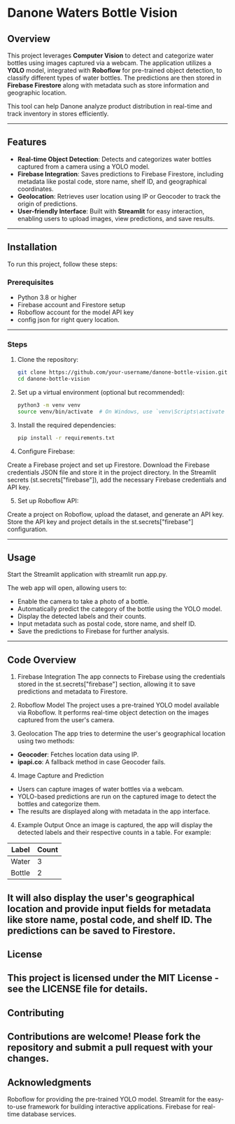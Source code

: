 # Danone Waters Bottle Vision

## Overview

This project leverages **Computer Vision** to detect and categorize water bottles using images captured via a webcam. The application utilizes a **YOLO** model, integrated with **Roboflow** for pre-trained object detection, to classify different types of water bottles. The predictions are then stored in **Firebase Firestore** along with metadata such as store information and geographic location.

This tool can help Danone analyze product distribution in real-time and track inventory in stores efficiently.

---

## Features

- **Real-time Object Detection**: Detects and categorizes water bottles captured from a camera using a YOLO model.
- **Firebase Integration**: Saves predictions to Firebase Firestore, including metadata like postal code, store name, shelf ID, and geographical coordinates.
- **Geolocation**: Retrieves user location using IP or Geocoder to track the origin of predictions.
- **User-friendly Interface**: Built with **Streamlit** for easy interaction, enabling users to upload images, view predictions, and save results.

---

## Installation

To run this project, follow these steps:

### Prerequisites

- Python 3.8 or higher
- Firebase account and Firestore setup
- Roboflow account for the model API key
- config json for right query location.

---
### Steps

1. Clone the repository:

   ```bash
   git clone https://github.com/your-username/danone-bottle-vision.git
   cd danone-bottle-vision


2. Set up a virtual environment (optional but recommended):

   ```bash
   python3 -m venv venv
   source venv/bin/activate  # On Windows, use `venv\Scripts\activate

3. Install the required dependencies:

   ```bash
   pip install -r requirements.txt

4. Configure Firebase:

Create a Firebase project and set up Firestore.
Download the Firebase credentials JSON file and store it in the project directory.
In the Streamlit secrets (st.secrets["firebase"]), add the necessary Firebase credentials and API key.

5. Set up Roboflow API:

Create a project on Roboflow, upload the dataset, and generate an API key.
Store the API key and project details in the st.secrets["firebase"] configuration.

---

## Usage
Start the Streamlit application with streamlit run app.py.

The web app will open, allowing users to:

- Enable the camera to take a photo of a bottle.
- Automatically predict the category of the bottle using the YOLO model.
- Display the detected labels and their counts.
- Input metadata such as postal code, store name, and shelf ID.
- Save the predictions to Firebase for further analysis.
---
## Code Overview

1. Firebase Integration
The app connects to Firebase using the credentials stored in the st.secrets["firebase"] section, allowing it to save predictions and metadata to Firestore.

2. Roboflow Model
The project uses a pre-trained YOLO model available via Roboflow. It performs real-time object detection on the images captured from the user's camera.

3. Geolocation
The app tries to determine the user's geographical location using two methods:

* **Geocoder**: Fetches location data using IP.
* **ipapi.co**: A fallback method in case Geocoder fails.

4. Image Capture and Prediction

* Users can capture images of water bottles via a webcam.
* YOLO-based predictions are run on the captured image to detect the bottles and categorize them.
* The results are displayed along with metadata in the app interface.

4. Example Output
Once an image is captured, the app will display the detected labels and their respective counts in a table. For example:

| Label  | Count |
|--------|-------|
| Water  | 3     |
| Bottle | 2     |

It will also display the user's geographical location and provide input fields for metadata like store name, postal code, and shelf ID. The predictions can be saved to Firestore.
---
## License
This project is licensed under the MIT License - see the LICENSE file for details.
---
## Contributing
Contributions are welcome! Please fork the repository and submit a pull request with your changes.
---
## Acknowledgments
Roboflow for providing the pre-trained YOLO model.
Streamlit for the easy-to-use framework for building interactive applications.
Firebase for real-time database services.
